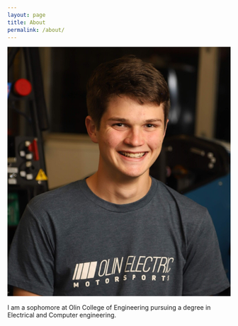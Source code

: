```yaml
---
layout: page
title: About
permalink: /about/
---
```


![profile](assets/profile.jpg)

I am a sophomore at Olin College of Engineering pursuing a degree in Electrical and Computer
engineering.
